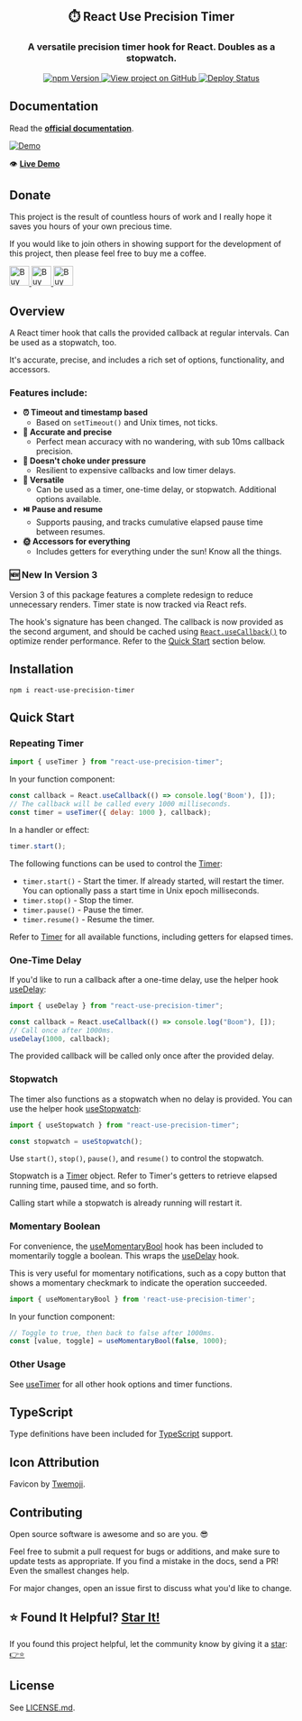 <h2 align="center">
  ⏱️ React Use Precision Timer
</h2>
<h3 align="center">
  A versatile precision timer hook for React. Doubles as a stopwatch.
</h3>
<p align="center">
  <a href="https://badge.fury.io/js/react-use-precision-timer" target="_blank" rel="noopener noreferrer">
    <img src="https://badge.fury.io/js/react-use-precision-timer.svg" alt="npm Version" />
  </a>
  <a href="https://github.com/justinmahar/react-use-precision-timer/" target="_blank" rel="noopener noreferrer">
    <img src="https://img.shields.io/badge/GitHub-Source-success" alt="View project on GitHub" />
  </a>
  <a href="https://github.com/justinmahar/react-use-precision-timer/actions?query=workflow%3ADeploy" target="_blank" rel="noopener noreferrer">
    <img src="https://github.com/justinmahar/react-use-precision-timer/workflows/Deploy/badge.svg" alt="Deploy Status" />
  </a>
</p>

## Documentation

Read the **[official documentation](https://justinmahar.github.io/react-use-precision-timer/)**.

[![Demo](https://justinmahar.github.io/react-use-precision-timer/images/timer-demo.gif "Demo")](https://justinmahar.github.io/react-use-precision-timer/?path=/story/docs-demo--page)

👁️ **[Live Demo](https://justinmahar.github.io/react-use-precision-timer/?path=/story/docs-demo--page)**

## Donate 

This project is the result of countless hours of work and I really hope it saves you hours of your own precious time.

If you would like to join others in showing support for the development of this project, then please feel free to buy me a coffee.

<a href="https://paypal.me/thejustinmahar/5">
  <img src="https://justinmahar.github.io/react-use-precision-timer/support/coffee-1.png" alt="Buy me a coffee" height="35" />
</a> <a href="https://paypal.me/thejustinmahar/15">
  <img src="https://justinmahar.github.io/react-use-precision-timer/support/coffee-3.png" alt="Buy me 3 coffees" height="35" />
</a> <a href="https://paypal.me/thejustinmahar/25">
  <img src="https://justinmahar.github.io/react-use-precision-timer/support/coffee-5.png" alt="Buy me 5 coffees" height="35" />
</a>

## Overview

A React timer hook that calls the provided callback at regular intervals. Can be used as a stopwatch, too.

It's accurate, precise, and includes a rich set of options, functionality, and accessors.

### Features include:

- **⏰ Timeout and timestamp based**
  - Based on `setTimeout()` and Unix times, not ticks.
- **🎯 Accurate and precise**
  - Perfect mean accuracy with no wandering, with sub 10ms callback precision.
- **💪 Doesn't choke under pressure**
  - Resilient to expensive callbacks and low timer delays.
- **🧰 Versatile**
  - Can be used as a timer, one-time delay, or stopwatch. Additional options available.
- **⏯️ Pause and resume**
  - Supports pausing, and tracks cumulative elapsed pause time between resumes.
- **🌞 Accessors for everything**
  - Includes getters for everything under the sun! Know all the things.

### 🆕 New In Version 3

Version 3 of this package features a complete redesign to reduce unnecessary renders. Timer state is now tracked via React refs.

The hook's signature has been changed. The callback is now provided as the second argument, and should be cached using [`React.useCallback()`](https://beta.reactjs.org/apis/react/useCallback) to optimize render performance. Refer to the [Quick Start](#quick-start) section below.

## Installation

```
npm i react-use-precision-timer
```

## Quick Start

### Repeating Timer

```jsx
import { useTimer } from "react-use-precision-timer";
```

In your function component:

```jsx
const callback = React.useCallback(() => console.log('Boom'), []);
// The callback will be called every 1000 milliseconds.
const timer = useTimer({ delay: 1000 }, callback);
```

In a handler or effect:

```jsx
timer.start();
```

The following functions can be used to control the [Timer](https://justinmahar.github.io/react-use-precision-timer/?path=/story/docs-usetimer--page#timer):

- `timer.start()` - Start the timer. If already started, will restart the timer. You can optionally pass a start time in Unix epoch milliseconds.
- `timer.stop()` - Stop the timer.
- `timer.pause()` - Pause the timer.
- `timer.resume()` - Resume the timer.

Refer to [Timer](https://justinmahar.github.io/react-use-precision-timer/?path=/story/docs-usetimer--page#timer) for all available functions, including getters for elapsed times.

### One-Time Delay

If you'd like to run a callback after a one-time delay, use the helper hook [useDelay](https://justinmahar.github.io/react-use-precision-timer/?path=/story/docs-usedelay--page):

```jsx
import { useDelay } from "react-use-precision-timer";
```

```jsx
const callback = React.useCallback(() => console.log("Boom"), []);
// Call once after 1000ms.
useDelay(1000, callback);
```

The provided callback will be called only once after the provided delay.

### Stopwatch

The timer also functions as a stopwatch when no delay is provided. You can use the helper hook [useStopwatch](https://justinmahar.github.io/react-use-precision-timer/?path=/story/docs-usestopwatch--page):

```jsx
import { useStopwatch } from "react-use-precision-timer";
```

```jsx
const stopwatch = useStopwatch();
```

Use `start()`, `stop()`, `pause()`, and `resume()` to control the stopwatch.

Stopwatch is a [Timer](https://justinmahar.github.io/react-use-precision-timer/?path=/story/docs-usetimer--page#timer) object. Refer to Timer's getters to retrieve elapsed running time, paused time, and so forth.

Calling start while a stopwatch is already running will restart it.

### Momentary Boolean

For convenience, the [useMomentaryBool](https://justinmahar.github.io/react-use-precision-timer/?path=/story/docs-usemomentarybool--page) hook has been included to momentarily toggle a boolean. This wraps the [useDelay](https://justinmahar.github.io/react-use-precision-timer/?path=/story/docs-usedelay--page) hook.

This is very useful for momentary notifications, such as a copy button that shows a momentary checkmark to indicate the operation succeeded.

```jsx
import { useMomentaryBool } from 'react-use-precision-timer';
```

In your function component:

```jsx
// Toggle to true, then back to false after 1000ms.
const [value, toggle] = useMomentaryBool(false, 1000);
```

### Other Usage

See [useTimer](https://justinmahar.github.io/react-use-precision-timer/?path=/story/docs-usetimer--page) for all other hook options and timer functions.

## TypeScript

Type definitions have been included for [TypeScript](https://www.typescriptlang.org/) support.

## Icon Attribution

Favicon by [Twemoji](https://github.com/twitter/twemoji).

## Contributing

Open source software is awesome and so are you. 😎

Feel free to submit a pull request for bugs or additions, and make sure to update tests as appropriate. If you find a mistake in the docs, send a PR! Even the smallest changes help.

For major changes, open an issue first to discuss what you'd like to change.

## ⭐ Found It Helpful? [Star It!](https://github.com/justinmahar/react-use-precision-timer/stargazers)

If you found this project helpful, let the community know by giving it a [star](https://github.com/justinmahar/react-use-precision-timer/stargazers): [👉⭐](https://github.com/justinmahar/react-use-precision-timer/stargazers)

## License

See [LICENSE.md](https://justinmahar.github.io/react-use-precision-timer/?path=/story/license--page).